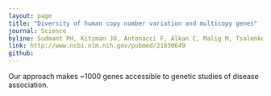 ```yaml
---
layout: page
title: "Diversity of human copy number variation and multicopy genes"
journal: Science
byline: Sudmant PH, Kitzman JO, Antonacci F, Alkan C, Malig M, Tsalenko A, Sampas N, Bruhn L, Shendure J; 1000 Genomes Project, Eichler EE. 2010
link: http://www.ncbi.nlm.nih.gov/pubmed/21030649
github: 
---
```


Our approach makes ~1000 genes accessible to genetic studies of disease association.  